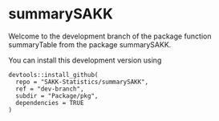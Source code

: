 # summarySAKK

Welcome to the development branch of the package function summaryTable from the package summarySAKK. 

You can install this development version using 


```
devtools::install_github(
  repo = "SAKK-Statistics/summarySAKK",
  ref = "dev-branch",
  subdir = "Package/pkg",
  dependencies = TRUE
)
```
